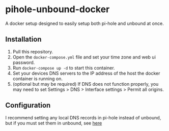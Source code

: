 # pihole-unbound-docker

A docker setup designed to easily setup both pi-hole and unbound at once.

## Installation

1. Pull this repository.
2. Open the `docker-compose.yml` file and set your time zone and web ui password.
3. Run `docker-compose up -d` to start this container.
4. Set your devices DNS servers to the IP address of the host the docker container is running on.
5. (optional but may be required) If DNS does not function properly, you may need to set Settings > DNS > Interface settings > Permit all origins.

## Configuration

I recommend setting any local DNS records in pi-hole instead of unbound, but if you must set them in unbound, see [here](unbound/conf/README.md)